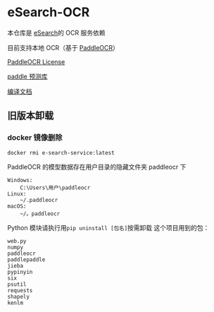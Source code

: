 # eSearch-OCR

本仓库是 [eSearch](https://github.com/xushengfeng/eSearch)的 OCR 服务依赖

目前支持本地 OCR（基于 [PaddleOCR](https://github.com/PaddlePaddle/PaddleOCR)）

[PaddleOCR License](https://github.com/PaddlePaddle/PaddleOCR/blob/release/2.4/LICENSE)

[paddle 预测库](https://paddle-inference.readthedocs.io/en/latest/user_guides/download_lib.html)

[编译文档](https://github.com/PaddlePaddle/PaddleOCR/tree/release/2.3/deploy/cpp_infer/)

## 旧版本卸载

### docker 镜像删除

```
docker rmi e-search-service:latest
```

PaddleOCR 的模型数据存在用户目录的隐藏文件夹 paddleocr 下

```
Windows:
    C:\Users\用户\paddleocr
Linux:
    ~/.paddleocr
macOS:
    ~/。paddleocr
```

Python 模块请执行用`pip uninstall [包名]`按需卸载
这个项目用到的包：

```
web.py
numpy
paddleocr
paddlepaddle
jieba
pypinyin
six
psutil
requests
shapely
kenlm
```

